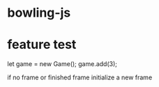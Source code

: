 # bowling-js

# feature test

let game = new Game();
game.add(3);

if no frame or finished frame
initialize a new frame
